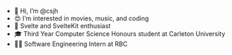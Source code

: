 - 👋 Hi, I’m @csjh
- 😍 I’m interested in movies, music, and coding
- 🌳 Svelte and SvelteKit enthusiast
- 🎓 Third Year Computer Science Honours student at Carleton University
- 👨‍💼 Software Engineering Intern at RBC

<!---
csjh/csjh is a ✨ special ✨ repository because its `README.md` (this file) appears on your GitHub profile.
You can click the Preview link to take a look at your changes.
--->
